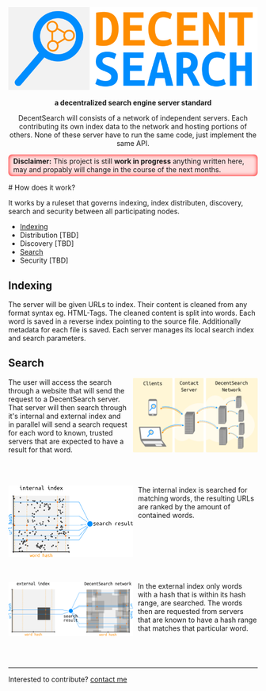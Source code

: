 <p align="center">
  <img src="/docs/images/logo.svg" alt="Decent Search Logo" />
</p>
<p align="center">
  <b>a decentralized search engine server standard</b>
</p>
  
<p align="center">
DecentSearch will consists of a network of independent servers. Each contributing its own index data to the network and hosting portions of others. None of these server have to run the same code, just implement the same API.
</p>

<p style="background-color: #ffdddd; box-shadow: inset 0 0 8px red; border-radius: 8px; padding: 5px 10px">
  <b>Disclaimer:</b> This project is still <b>work in progress</b> anything written here, may and propably will change in the course of the next months. 
</p>
# How does it work?

It works by a ruleset that governs indexing, index distributen, discovery, search and security between all participating nodes.

- [Indexing](#indexing)
- Distribution [TBD]
- Discovery [TBD]
- [Search](#search)
- Security [TBD]

## Indexing

The server will be given URLs to index. Their content is cleaned from any format syntax eg. HTML-Tags. The cleaned content is split into words. Each word is saved in a reverse index pointing to the source file. Additionally metadata for each file is saved. Each server manages its local search index and search parameters.


## Search
<p>
  <img style="max-width: 50%; float: right; margin-left: 10px;" src="/docs/images/client-search.svg" alt="client search visualization"/>
  The user will access the search through a website that will send the request to a DecentSearch server. That server will then search through it's internal and external index and in parallel will send a search request for each word to known, trusted servers that are expected to have a result for that word.
  <div style="clear:both; height: 50px;"></div>
  <img style="max-width: 50%; float: left; margin-right: 10px;" src="/docs/images/search-internal.svg" alt="client search visualization"/>
  The internal index is searched for matching words, the resulting URLs are ranked by the amount of contained words.
  <div style="clear:both; height: 50px;"></div>
  <img style="max-width: 50%; float: left; margin-right: 10px;" src="/docs/images/search-external.svg" alt="client search visualization"/>
  In the external index only words with a hash that is within its hash range, are searched. The words then are requested from servers that are known to have a hash range that matches that particular word.
  <div style="clear:both; height: 50px;"></div>
</p>

---
Interested to contribute? [contact me](mailto:dustin@commit.international)
